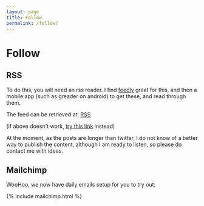 ```yaml
---
layout: page
title: Follow
permalink: /follow/
---
```


<h1 class="content-subhead">Follow</h1>

## RSS
To do this, you will need an rss reader.  I find [feedly](http://feedly.com/) great for this, and then a mobile app (such as greader on android) to get these, and read through them.

The feed can be retrieved at:
<a class="pure-button" href="http://feeds.feedburner.com/paradayish">RSS</a>

(if above doesn't work, <a href="{{ site.url }}rss">try this link</a> instead)

At the moment, as the posts are longer than twitter, I do not know of a better way to publish the content, although I am ready to listen, so please do contact me with ideas.

## Mailchimp

WooHoo, we now have daily emails setup for you to try out:

{% include mailchimp.html %}